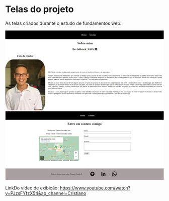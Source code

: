 # Telas do projeto
<p>As telas criados durante o estudo de fundamentos web: <br></p>

![image1](exe01\assets\img\tela1.jpg)
![image2](exe01\assets\img\tela2.jpg)

LinkDo vídeo de exibição: <a>https://www.youtube.com/watch?v=PJzsFYfzX54&ab_channel=Cristiano</a>